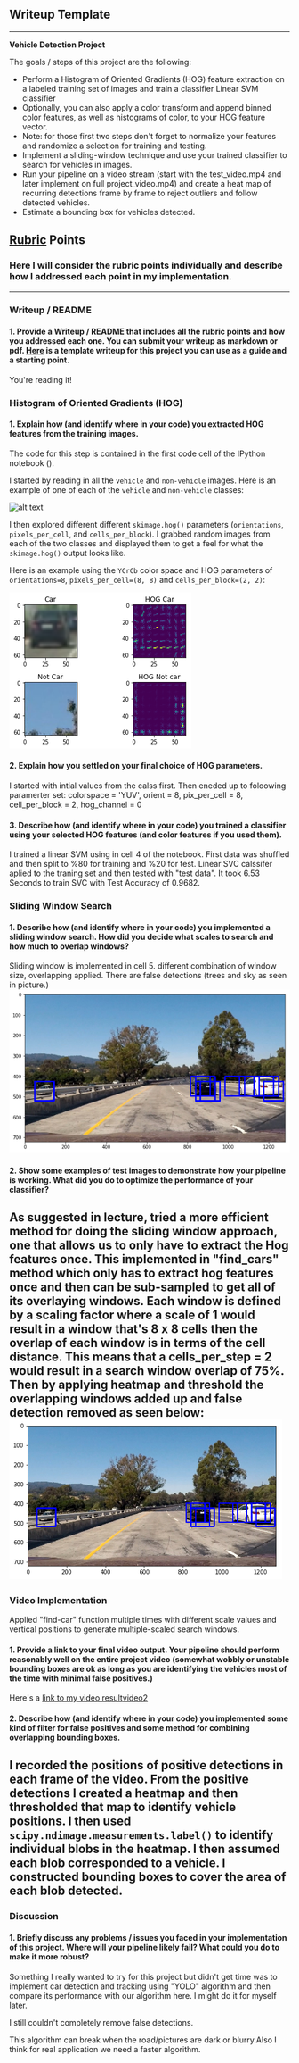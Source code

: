 ## Writeup Template

---

**Vehicle Detection Project**


The goals / steps of this project are the following:

* Perform a Histogram of Oriented Gradients (HOG) feature extraction on a labeled training set of images and train a classifier Linear SVM classifier
* Optionally, you can also apply a color transform and append binned color features, as well as histograms of color, to your HOG feature vector. 
* Note: for those first two steps don't forget to normalize your features and randomize a selection for training and testing.
* Implement a sliding-window technique and use your trained classifier to search for vehicles in images.
* Run your pipeline on a video stream (start with the test_video.mp4 and later implement on full project_video.mp4) and create a heat map of recurring detections frame by frame to reject outliers and follow detected vehicles.
* Estimate a bounding box for vehicles detected.

[//]: # (Image References)
[image1]: ./examples/car_not_car.png
[image2]: ./examples/HOG_A.png
[image3]: ./examples/SlidingWindowAkram.png
[image4]: ./examples/Findcars.png
[video1]: ./test_video_out_2.mp4
[video2]: ./project_video_out_3.mp4

## [Rubric](https://review.udacity.com/#!/rubrics/513/view) Points
### Here I will consider the rubric points individually and describe how I addressed each point in my implementation.  

---
### Writeup / README

#### 1. Provide a Writeup / README that includes all the rubric points and how you addressed each one.  You can submit your writeup as markdown or pdf.  [Here](https://github.com/udacity/CarND-Vehicle-Detection/blob/master/writeup_template.md) is a template writeup for this project you can use as a guide and a starting point.  

You're reading it!

### Histogram of Oriented Gradients (HOG)

#### 1. Explain how (and identify where in your code) you extracted HOG features from the training images.

The code for this step is contained in the first code cell of the IPython notebook ().   

I started by reading in all the `vehicle` and `non-vehicle` images.  Here is an example of one of each of the `vehicle` and `non-vehicle` classes:

![alt text][image1]

I then explored different different `skimage.hog()` parameters (`orientations`, `pixels_per_cell`, and `cells_per_block`).  I grabbed random images from each of the two classes and displayed them to get a feel for what the `skimage.hog()` output looks like.

Here is an example using the `YCrCb` color space and HOG parameters of `orientations=8`, `pixels_per_cell=(8, 8)` and `cells_per_block=(2, 2)`:


![alt text][image2]

#### 2. Explain how you settled on your final choice of HOG parameters.

I started with intial values from the calss first. Then eneded up to foloowing paramerter set:
colorspace = 'YUV', orient = 8, pix_per_cell = 8, cell_per_block = 2, hog_channel = 0


#### 3. Describe how (and identify where in your code) you trained a classifier using your selected HOG features (and color features if you used them).

I trained a linear SVM using in cell 4 of the notebook. First data was shuffled and then split to %80 for training and %20 for test. Linear SVC calssifer aplied to the traning set and then tested with "test data". It took 6.53 Seconds to train SVC with Test Accuracy of  0.9682.


### Sliding Window Search

#### 1. Describe how (and identify where in your code) you implemented a sliding window search.  How did you decide what scales to search and how much to overlap windows?

Sliding window is implemented in cell 5. different combination of window size, overlapping applied. There are false detections (trees and sky as seen in picture.)
![alt text][image3]

#### 2. Show some examples of test images to demonstrate how your pipeline is working.  What did you do to optimize the performance of your classifier?

As suggested in lecture, tried a more efficient method for doing the sliding window approach, one that allows us to only have to extract the Hog features once. This implemented in "find_cars" method which only has to extract hog features once and then can be sub-sampled to get all of its overlaying windows. Each window is defined by a scaling factor where a scale of 1 would result in a window that's 8 x 8 cells then the overlap of each window is in terms of the cell distance. This means that a cells_per_step = 2 would result in a search window overlap of 75%. Then by applying heatmap and threshold the overlapping windows added up and false detection removed as seen below: 
![alt text][image4]
---

### Video Implementation

Applied  "find-car" function multiple times with different scale values and vertical positions to generate multiple-scaled search windows.


#### 1. Provide a link to your final video output.  Your pipeline should perform reasonably well on the entire project video (somewhat wobbly or unstable bounding boxes are ok as long as you are identifying the vehicles most of the time with minimal false positives.)
Here's a [link to my video result][video1][video2]


#### 2. Describe how (and identify where in your code) you implemented some kind of filter for false positives and some method for combining overlapping bounding boxes.

I recorded the positions of positive detections in each frame of the video.  From the positive detections I created a heatmap and then thresholded that map to identify vehicle positions.  I then used `scipy.ndimage.measurements.label()` to identify individual blobs in the heatmap.  I then assumed each blob corresponded to a vehicle.  I constructed bounding boxes to cover the area of each blob detected.  
---

### Discussion

#### 1. Briefly discuss any problems / issues you faced in your implementation of this project.  Where will your pipeline likely fail?  What could you do to make it more robust?

Something I really wanted to try for this project but didn't get time was to implement car detection and tracking using "YOLO" algorithm and then compare its performance with our algorithm here. I might do it for myself later.

I still couldn't completely remove false detections.

This algorithm can break when the road/pictures are dark or blurry.Also I think for real application we need a faster algorithm.
